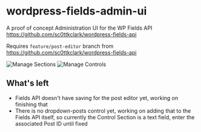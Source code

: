 # wordpress-fields-admin-ui
A proof of concept Administration UI for the WP Fields API https://github.com/sc0ttkclark/wordpress-fields-api

Requires `feature/post-editor` branch from https://github.com/sc0ttkclark/wordpress-fields-api

![Manage Sections](http://sc0tt.me/0R2B0f1V2J3A/Screen%20Shot%202016-02-17%20at%201.51.01%20AM.png)
![Manage Controls](http://sc0tt.me/2w2i1H3R1d1j/Screen%20Shot%202016-02-17%20at%201.51.59%20AM.png)

## What's left

* Fields API doesn't have saving for the post editor yet, working on finishing that
* There is no dropdown-posts control yet, working on adding that to the Fields API itself, so currently the Control Section is a text field, enter the associated Post ID until fixed
